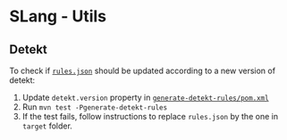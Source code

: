 # SLang - Utils

## Detekt

To check if [`rules.json`](sonar-slang-plugin/src/main/resources/org/sonar/l10n/kotlin/rules/detekt/rules.json)
should be updated according to a new version of detekt:

  1. Update `detekt.version` property in [`generate-detekt-rules/pom.xml`](generate-detekt-rules/pom.xml)
  1. Run `mvn test -Pgenerate-detekt-rules`
  1. If the test fails, follow instructions to replace `rules.json` by the one in `target` folder.

